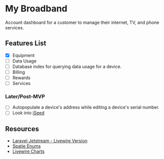 # My Broadband

Account dashboard for a customer to manage their internet, TV, and phone services.


## Features List

- [X] Equipment
- [ ] Data Usage
- [ ] Database index for querying data usage for a device.
- [ ] Billing
- [ ] Rewards
- [ ] Services

### Later/Post-MVP

- [ ] Autopopulate a device's address while editing a device's serial number.
- [ ] Look into [iSeed](https://github.com/orangehill/iseed)

## Resources

- [Laravel Jetstream - Livewire Version](https://jetstream.laravel.com/2.x/introduction.html)
- [Spatie Enums](https://spatie.be/docs/enum/v3/introduction)
- [Livewire Charts](https://github.com/asantibanez/livewire-charts)
